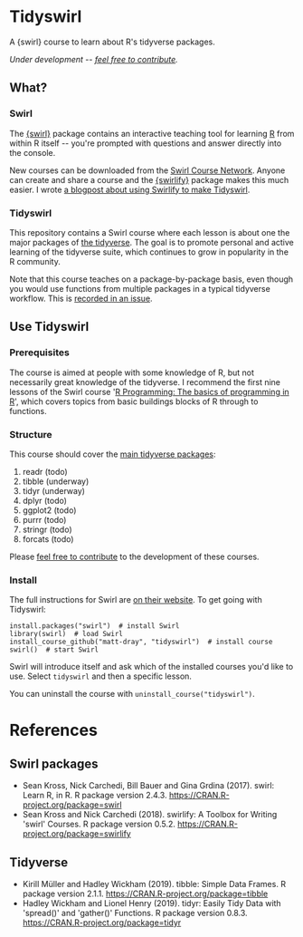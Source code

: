 # Tidyswirl

A {swirl} course to learn about R's tidyverse packages.

_Under development -- [feel free to contribute](https://github.com/matt-dray/tidyswirl/blob/master/CONTRIBUTING.md)._

## What?

### Swirl

The [{swirl}](https://swirlstats.com/) package contains an interactive teaching tool for learning [R](https://www.r-project.org/about.html) from within R itself -- you're prompted with questions and answer directly into the console.

New courses can be downloaded from the [Swirl Course Network](http://swirlstats.com/scn/). Anyone can create and share a course and the [{swirlify}](http://swirlstats.com/swirlify/) package makes this much easier. I wrote [a blogpost about using Swirlify to make Tidyswirl](https://www.rostrum.blog/2019/05/10/swirlify/).

### Tidyswirl

This repository contains a Swirl course where each lesson is about one the major packages of [the tidyverse](https://www.tidyverse.org/). The goal is to promote personal and active learning of the tidyverse suite, which continues to grow in popularity in the R community.

Note that this course teaches on a package-by-package basis, even though you would use functions from multiple packages in a typical tidyverse workflow. This is [recorded in an issue](https://github.com/matt-dray/tidyswirl/issues/6).

## Use Tidyswirl

### Prerequisites

The course is aimed at people with some knowledge of R, but not necessarily great knowledge of the tidyverse. I recommend the first nine lessons of the Swirl course '[R Programming: The basics of programming in R](http://swirlstats.com/scn/rprog.html)', which covers topics from basic buildings blocks of R through to functions.

### Structure

This course should cover the [main tidyverse packages](https://www.tidyverse.org/packages/):

1. readr (todo)
1. tibble (underway)
1. tidyr (underway)
1. dplyr (todo)
1. ggplot2 (todo)
1. purrr (todo)
1. stringr (todo)
1. forcats (todo)

Please [feel free to contribute](https://github.com/matt-dray/tidyswirl/blob/master/CONTRIBUTING.md) to the development of these courses.

### Install

The full instructions for Swirl are [on their website](https://swirlstats.com/students.html). To get going with Tidyswirl:

```{r}
install.packages("swirl")  # install Swirl
library(swirl)  # load Swirl
install_course_github("matt-dray", "tidyswirl")  # install course
swirl()  # start Swirl
```

Swirl will introduce itself and ask which of the installed courses you'd like to use. Select `tidyswirl` and then a specific lesson.

You can uninstall the course with `uninstall_course("tidyswirl")`.

# References

## Swirl packages

* Sean Kross, Nick Carchedi, Bill Bauer and Gina Grdina (2017). swirl: Learn R, in R. R package version 2.4.3. https://CRAN.R-project.org/package=swirl
* Sean Kross and Nick Carchedi (2018). swirlify: A Toolbox for Writing 'swirl' Courses. R package version 0.5.2. https://CRAN.R-project.org/package=swirlify

## Tidyverse

* Kirill Müller and Hadley Wickham (2019). tibble: Simple Data Frames. R package version 2.1.1. https://CRAN.R-project.org/package=tibble
* Hadley Wickham and Lionel Henry (2019). tidyr: Easily Tidy Data with 'spread()' and 'gather()' Functions. R package version 0.8.3. https://CRAN.R-project.org/package=tidyr